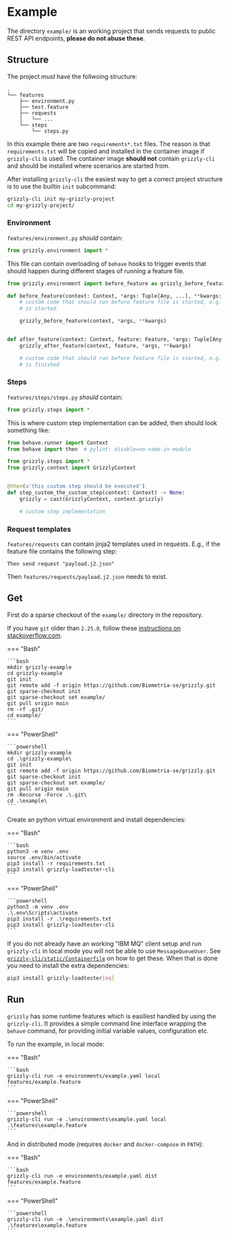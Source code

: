 # Example

The directory `example/` is an working project that sends requests to public REST API endpoints, **please do not abuse these**.

## Structure

The project *must* have the follwoing structure:

```plain
.
└── features
    ├── environment.py
    ├── test.feature
    ├── requests
    │   └── ...
    └── steps
        └── steps.py
```

In this example there are two `requirements*.txt` files. The reason is that `requirements.txt` will be copied and installed in the container image if `grizzly-cli` is used.
The container image **should not** contain `grizzly-cli` and should be installed where scenarios are started from.

After installing `grizzly-cli` the easiest way to get a correct project structure is to use the builtin `init` subcommand:

```bash
grizzly-cli init my-grizzly-project
cd my-grizzly-project/
```

### Environment

`features/environment.py` *should* contain:

```python
from grizzly.environment import *
```

This file can contain overloading of `behave` hooks to trigger events that should happen during different stages of running a feature file.

```python
from grizzly.environment import before_feature as grizzly_before_feature, after_feature as grizzly_after_feature, before_scenario, after_scenario, before_step

def before_feature(context: Context, *args: Tuple[Any, ...], **kwargs: Dict[str, Any]) -> None:
    # custom code that should run before feature file is started, e.g. notify something that a test
    # is started

    grizzly_before_feature(context, *args, **kwargs)


def after_feature(context: Context, feature: Feature, *args: Tuple[Any, ...], **kwargs: Dict[str, Any]) -> None:
    grizzly_after_feature(context, feature, *args, **kwargs)

    # custom code that should run before feature file is started, e.g. notify something that a test
    # is finished
```

### Steps

`features/steps/steps.py` *should* contain:

```python
from grizzly.steps import *
```

This is where custom step implementation can be added, then should look something like:

```python
from behave.runner import Context
from behave import then  # pylint: disable=no-name-in-module

from grizzly.steps import *
from grizzly.context import GrizzlyContext


@then(u'this custom step should be executed')
def step_custom_the_custom_step(context: Context) -> None:
    grizzly = cast(GrizzlyContext, context.grizzly)

    # custom step implementation
```

### Request templates

`features/requests` can contain jinja2 templates used in requests. E.g., if the feature file contains the following step:

```gherkin
Then send request "payload.j2.json"
```

Then `features/requests/payload.j2.json` needs to exist.

## Get

First do a sparse checkout of the `example/` directory in the repository.

If you have `git` older than `2.25.0`, follow these [instructions on stackoverflow.com](https://stackoverflow.com/a/13738951/3378455).

=== "Bash"

    ```bash
    mkdir grizzly-example
    cd grizzly-example
    git init
    git remote add -f origin https://github.com/Biometria-se/grizzly.git
    git sparse-checkout init
    git sparse-checkout set example/
    git pull origin main
    rm -rf .git/
    cd example/
    ```

=== "PowerShell"

    ```powershell
    mkdir grizzly-example
    cd .\grizzly-example\
    git init
    git remote add -f origin https://github.com/Biometria-se/grizzly.git
    git sparse-checkout init
    git sparse-checkout set example/
    git pull origin main
    rm -Recurse -Force .\.git\
    cd .\example\
    ```

Create an python virtual environment and install dependencies:

=== "Bash"

    ```bash
    python3 -m venv .env
    source .env/bin/activate
    pip3 install -r requirements.txt
    pip3 install grizzly-loadtester-cli
    ```

=== "PowerShell"

    ```powershell
    python3 -m venv .env
    .\.env\Scripts\activate
    pip3 install -r .\requirements.txt
    pip3 install grizzly-loadtester-cli
    ```


If you do not already have an working "IBM MQ" client setup and run `grizzly-cli` in local mode you will not be able to use `MessageQueueUser`. See [`grizzly-cli/static/Containerfile`](https://github.com/Biometria-se/grizzly-cli/blob/main/grizzly_cli/static/Containerfile#L27-L36) on how to get these. When that is done you need to install the extra dependencies:

```bash
pip3 install grizzly-loadtester[mq]
```

## Run

`grizzly` has some runtime features which is easiliest handled by using the `grizzly-cli`. It provides a simple command line interface wrapping the `behave` command, for providing initial variable values, configuration etc.

To run the example, in local mode:

=== "Bash"

    ```bash
    grizzly-cli run -e environments/example.yaml local features/example.feature
    ```

=== "PowerShell"

    ```powershell
    grizzly-cli run -e .\environments\example.yaml local .\features\example.feature
    ```

And in distributed mode (requires `docker` and `docker-compose` in `PATH`):

=== "Bash"

    ```bash
    grizzly-cli run -e environments/example.yaml dist features/example.feature
    ```

=== "PowerShell"

    ```powershell
    grizzly-cli run -e .\environments\example.yaml dist .\features\example.feature
    ```
